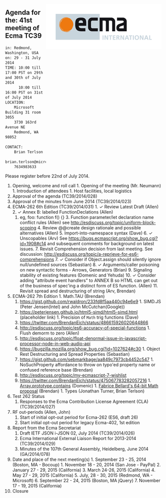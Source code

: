 <img src="../images/Ecma_RVB-003.jpg"
     align="right" alt="" />

## Agenda for the: 41st meeting of Ecma TC39

    in: Redmond, Washington, USA
    on: 29 - 31 July 2014
    TIME: 10:00 till 17:00 PST on 29th and 30th of July 2014
          10:00 till 16:00 PST on 31st of July 2014
    LOCATION:
        Microsoft Building 31 room 3055
        3730 163rd Avenue NE
        Redmond, WA 98052

    CONTACT:
        Brian Terlson
        brian.terlson@microsoft.com
        7634983633
        
Please register before 22nd of July 2014.

  1. Opening, welcome and roll call
    1. Opening of the meeting (Mr. Neumann)
    1. Introduction of attendees
    1. Host facilities, local logistics
  1. Approval of the agenda (TC39/2014/028)
  1. Approval of the minutes from June 2014 (TC39/2014/023)
  1. ECMA-262 6th Edition (TC39/2014/031)
    1. ✓ Review Latest Draft (Allen)
    2. ✓ Annex B: labelled FunctionDeclations (Allen)
      1. eg, foo: function f() {}
    3. Function parameter/let declaration name conflict rules (Allen) see http://esdiscuss.org/topic/uniform-block-scoping 
    4. Review @@create design rationale and possible alternatives (Allen)
    5. Import-into-namespace syntax (Dave)
    6. ✓ Unscopables (Arv)  See https://bugs.ecmascript.org/show_bug.cgi?id=1908#c14 and subsequent comments for background on latest issues.
    7. Revisit Comprehension decision from last meeting.  See discussion: http://esdiscuss.org/topic/a-reprieve-for-es6-comprehensions 
    7. ✓ Consider if Object.assign should silently ignore null/undefined sources (Sebastian)
    8. ✓ Arguments/caller poisoning on new syntactic forms - Arrows, Generators (Brian)
    9. Signaling stability of existing features (Domenic and Yehuda)
    10. ✓ Consider adding "attribute event handlers" to ANNEX B so HTML can get out of the business of spec'ing a distinct form of ES function. (Allen)
    11. Revisit spread and destructuring of string (Arv, Brendan)
  1. ECMA-262 7th Edition
    1. Math.TAU (Brendan) 
      1. https://gist.github.com/rwaldron/233fd8f5aa440c94e6e9
    1. SIMD.JS (Peter Jensen(Intel) and John McCutchan(Google))
      1. https://peterjensen.github.io/html5-simd/html5-simd.html (placeholder link)
    1. Precision of `Math` trig functions (Dave)
      1. https://twitter.com/BrendanEich/status/486615926020644866
      2. http://esdiscuss.org/topic/es6-accuracy-of-special-functions 
    1. Flush demorm to zero (Allen)
      2. http://esdiscuss.org/topic/float-denormal-issue-in-javascript-processor-node-in-web-audio-api
      3. https://bugzilla.mozilla.org/show_bug.cgi?id=1027624#c30
    1. Object Rest Destructuring and Spread Properties (Sebastian)
      1. https://gist.github.com/sebmarkbage/aa849c7973cb4452c547
    1. NoSuchProperty affordance to throw on typo'ed property name or confused reference base (Brendan)
      1. http://esdiscuss.org/topic/my-ecmascript-7-wishlist
      2. https://twitter.com/BrendanEich/status/475067783282057216
    1. [Array.prototype.contains](https://github.com/domenic/Array.prototype.contains/) (Domenic)
    1. [Fabrice Bellard's 64-bit Math proposal](http://esdiscuss.org/topic/efficient-64-bit-arithmetic) (Brendan)
    1. Types (Jonathan Turner, Brian Terlson)
  1. Test 262 Status
     1. Responses to the Ecma Contribution License Agreement (CLA) (TC39/2014/027)    
  1. RF out-periods (Allen, John)
     1. Start of initial opt-out period for Ecma-262 (ES6, draft 26)
     2. Start initial opt-out period for legacy Ecma-402, 1st edition
  1. Report from the Ecma Secretariat
     1. Draft IETF JSON i-JSON 02, July 2014 (TC39/2014/026)
     2. Ecma International External Liaison Report for 2013-2014 (TC39/2014/029)
     3. Minutes of the 107th General Assembly, Heidelberg, June 2014 (GA/2014/078)
  1. Date and place of the next meeting(s)
    1. September 23 - 25, 2014 (Boston, MA - Bocoup)
    1. November 18 - 20, 2014 (San Jose - PayPal)
    2. January 27 - 29, 2015 (California)
    3. March 24-26, 2015 (California)
    4. May 27 - 29, 2015 (California)
    5. July, 28 - 30, 2015 (Redmond, WA - Microsoft)
    6. September 22  - 24, 2015 (Boston, MA jQuery)
    7. November 17 - 19, 2015 (California)
  1.  Closure
